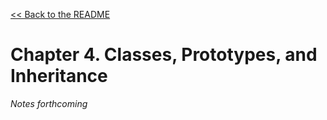 [&lt;&lt; Back to the README](README.md)

# Chapter 4. Classes, Prototypes, and Inheritance

*Notes forthcoming*